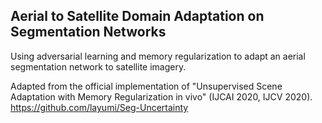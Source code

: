## Aerial to Satellite Domain Adaptation on Segmentation Networks

Using adversarial learning and memory regularization to adapt an aerial segmentation network to satellite imagery.

Adapted from the official implementation of "Unsupervised Scene Adaptation with Memory Regularization in vivo" (IJCAI 2020, IJCV 2020). https://github.com/layumi/Seg-Uncertainty